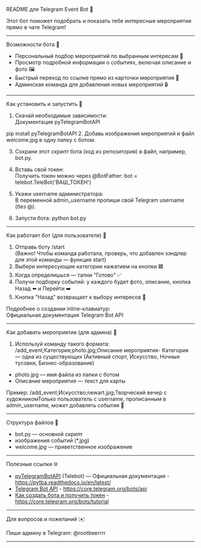 README для Telegram Event Bot 🤖

Этот бот поможет подобрать и показать тебе интересные мероприятия прямо в чате Telegram!

---

Возможности бота 🎯

- Персональный подбор мероприятий по выбранным интересам 📝
- Просмотр подробной информации о событиях, включая описание и фото 🖼
- Быстрый переход по ссылке прямо из карточки мероприятия 🔗
- Админская команда для добавления новых мероприятий 🔒

---

Как установить и запустить 🚀

1. Скачай необходимые зависимости:  
Документация pyTelegramBotAPI  

pip install pyTelegramBotAPI
2. Добавь изображения мероприятий и файл welcome.jpg в одну папку с ботом.

3. Сохрани этот скрипт бота (код из репозитория) в файл, например, bot.py.

4. Вставь свой токен:  
Получить токен можно через @BotFather:
bot = telebot.TeleBot('ВАШ_ТОКЕН')
5. Укажи username администратора:  
В переменной admin_username пропиши свой Telegram username (без @).

6. Запусти бота:
python bot.py
---

Как работает бот (для пользователя) 👤

1. Отправь боту /start  
(Важно! Чтобы команда работала, проверь, что добавлен хэндлер для этой команды — функция start)
2. Выбери интересующие категории нажатием на кнопки 🟦
3. Когда определишься — тапни "Готово" ✅
4. Получи подборку событий: у каждого будет фото, описание, кнопка Назад ⬅️ и Перейти ➡️
5. Кнопка "Назад" возвращает к выбору интересов 🔄

Подробнее о создании inline-клавиатур:  
Официальная документация Telegram Bot API

---

Как добавить мероприятие (для админа) 👑

1. Используй команду такого формата:
/add_event;Категория;photo.jpg;Описание мероприятия- Категория — одна из существующих (Активный спорт, Искусство, Ночные тусовки, Бизнес-образование)
- photo.jpg — имя файла из папки с ботом
- Описание мероприятия — текст для карты

Пример:
/add_event;Искусство;newart.jpg;Творческий вечер с художникомТолько пользователь с username, прописанным в admin_username, может добавлять события 🔐

---

Структура файлов 📂

- bot.py — основной скрипт
- изображения событий (*.jpg)
- welcome.jpg — приветственное изображение

---

Полезные ссылки 🌐

- [pyTelegramBotAPI]([url](https://pytba.readthedocs.io/en/latest/)) (Telebot) — Официальная документация - https://pytba.readthedocs.io/en/latest/
- [Telegram Bot API]([url](https://core.telegram.org/bots/api)) - https://core.telegram.org/bots/api
- [Как создать бота и получить токен]([url](https://core.telegram.org/bots/tutorial)) - https://core.telegram.org/bots/tutorial

---

Для вопросов и пожеланий ✉️

Пиши админу в Telegram: @rootbeerrrr

---
